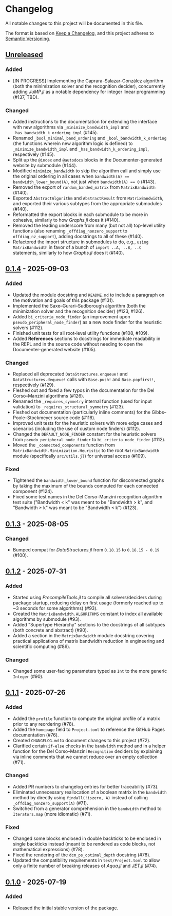 # Changelog

All notable changes to this project will be documented in this file.

The format is based on [Keep a Changelog](https://keepachangelog.com/en/1.1.0/), and this project adheres to [Semantic Versioning](https://semver.org/spec/v2.0.0.html).

## [Unreleased]

### Added

- [IN PROGRESS] Implementing the Caprara&ndash;Salazar-Gonz&aacute;lez algorithm (both the minimization solver and the recognition decider), concurrently adding *JuMP.jl* as a notable dependency for integer linear programming (#137, TBD).

### Changed

- Added instructions to the documentation for extending the interface with new algorithms via `_minimize_bandwidth_impl` and `_has_bandwidth_k_ordering_impl` (#145).
- Renamed `_bool_minimal_band_ordering` and `_bool_bandwidth_k_ordering` (the functions wherein new algorithm logic is defined) to `_minimize_bandwidth_impl` and `_has_bandwidth_k_ordering_impl`, respectively (#145).
- Split up the `@index` and `@autodocs` blocks in the Documenter-generated website by submodule (#144).
- Modified `minimize_bandwidth` to skip the algorithm call and simply use the original ordering in all cases when `bandwidth(A) == bandwidth_lower_bound(A)`, not just when `bandwidth(A) == 0` (#143).
- Removed the export of `random_banded_matrix` from `MatrixBandwidth` (#140).
- Exported `AbstractAlgorithm` and `AbstractResult` from `MatrixBandwidth`, and exported their various subtypes from the appropriate submodules (#140).
- Reformatted the export blocks in each submodule to be more in cohesive, similarly to how *Graphs.jl* does it (#140).
- Removed the leading underscore from many (but not all) top-level utility functions (also renaming `_offdiag_nonzero_support` to `offdiag_nz_support`), adding docstrings to all of these (#140).
- Refactored the import structure in submodules to do, e.g., `using MatrixBandwidth` in favor of a bunch of `import ..A, ..B, ..C` statements, similarly to how *Graphs.jl* does it (#140).

## [0.1.4] - 2025-09-03

### Added

- Updated the module docstring and `README.md` to include a paragraph on the motivation and goals of this package (#131).
- Implemented the Saxe&ndash;Gurari&ndash;Sudborough algorithm (both the minimization solver and the recognition decider) (#123, #126).
- Added `bi_criteria_node_finder` (an improvement upon `pseudo_peripheral_node_finder`) as a new node finder for the heuristic solvers (#112).
- Finished unit tests for all root-level utility functions (#108, #109).
- Added **References** sections to docstrings for immediate readability in the REPL and in the source code without needing to open the Documenter-generated website (#105).

### Changed

- Replaced all deprecated `DataStructures.enqueue!` and `DataStructures.dequeue!` calls with `Base.push!` and `Base.popfirst!`, respectively (#129).
- Fleshed out and fixed a few typos in the documentation for the Del Corso&ndash;Manzini algorithms (#126).
- Renamed the `_requires_symmetry` internal function (used for input validation) to `_requires_structural_symmetry` (#123).
- Fleshed out documentation (particularly inline comments) for the Gibbs&ndash;Poole&ndash;Stockmeyer source code (#116).
- Improved unit tests for the heuristic solvers with more edge cases and scenarios (including the use of custom node finders) (#112).
- Changed the `DEFAULT_NODE_FINDER` constant for the heuristic solvers from `pseudo_peripheral_node_finder` to `bi_criteria_node_finder` (#112).
- Moved the `_connected_components` function from `MatrixBandwidth.Minimization.Heuristic` to the root `MatrixBandwidth` module (specifically `src/utils.jl`) for universal access (#109).

### Fixed

- Tightened the `bandwidth_lower_bound` function for disconnected graphs by taking the maximum of the bounds computed for each connected component (#124).
- Fixed some test names in the Del Corso&ndash;Manzini recognition algorithm test suite ("Bandwidth < k" was meant to be "Bandwidth > k", and "Bandwidth ≥ k" was meant to be "Bandwidth ≤ k") (#123).

## [0.1.3] - 2025-08-05

### Changed

- Bumped compat for *DataStructures.jl* from `0.18.15` to `0.18.15 - 0.19` (#100).

## [0.1.2] - 2025-07-31

### Added

- Started using *PrecompileTools.jl* to compile all solvers/deciders during package startup, reducing delay on first usage (formerly reached up to ~3 seconds for some algorithms) (#93).
- Created the `MatrixBandwidth.ALGORITHMS` constant to index all available algorithms by submodule (#93).
- Added "Supertype Hierarchy" sections to the docstrings of all subtypes (both concrete and abstract) (#90).
- Added a section in the `MatrixBandwidth` module docstring covering practical applications of matrix bandwidth reduction in engineering and scientific computing (#86).

### Changed

- Changed some user-facing parameters typed as `Int` to the more generic `Integer` (#90).

## [0.1.1] - 2025-07-26

### Added

- Added the `profile` function to compute the original profile of a matrix prior to any reordering (#78).
- Added the `homepage` field to `Project.toml` to reference the GitHub Pages documentation (#76).
- Created `CHANGELOG.md` to document changes to this project (#72).
- Clarified certain `if-else` checks in the `bandwidth` method and in a helper function for the Del Corso&ndash;Manzini `Recognition` deciders by explaining via inline comments that we cannot reduce over an empty collection (#71).

### Changed

- Added PR numbers to changelog entries for better traceability (#73).
- Eliminated unnecessary reallocation of a boolean matrix in the `bandwidth` method by directly using `findall(!iszero, A)` instead of calling `_offdiag_nonzero_support(A)` (#71).
- Switched from a generator comprehension in the `bandwidth` method to `Iterators.map` (more idiomatic) (#71).

### Fixed

- Changed some blocks enclosed in double backticks to be enclosed in single backticks instead (meant to be rendered as code blocks, not mathematical expressions) (#78).
- Fixed the rendering of the `dcm_ps_optimal_depth` docstring (#78).
- Updated the compatibility requirements in `test/Project.toml` to allow only a finite number of breaking releases of *Aqua.jl* and *JET.jl* (#74).

## [0.1.0] - 2025-07-19

### Added

- Released the initial stable version of the package.

[unreleased]: https://github.com/Luis-Varona/MatrixBandwidth.jl/compare/v0.1.4...HEAD
[0.1.4]: https://github.com/Luis-Varona/MatrixBandwidth.jl/releases/tag/v0.1.4
[0.1.3]: https://github.com/Luis-Varona/MatrixBandwidth.jl/releases/tag/v0.1.3
[0.1.2]: https://github.com/Luis-Varona/MatrixBandwidth.jl/releases/tag/v0.1.2
[0.1.1]: https://github.com/Luis-Varona/MatrixBandwidth.jl/releases/tag/v0.1.1
[0.1.0]: https://github.com/Luis-Varona/MatrixBandwidth.jl/releases/tag/v0.1.0
